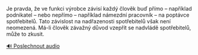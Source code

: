 
Je pravda, že ve funkci výrobce závisí každý člověk buď přímo – například podnikatel – nebo nepřímo – například námezdní pracovník – na poptávce spotřebitelů. Tato závislost na nadřazenosti spotřebitelů však není neomezená. Má-li člověk závažný důvod vzepřít se nadvládě spotřebitelů, může to zkusit.

[🔊 Poslechnout audio](/data/7-paragraphs/audio/chapter_57/para_008-Je-pravda-e-ve-funkci-vrobce-zvis-kad-lov.mp3)
